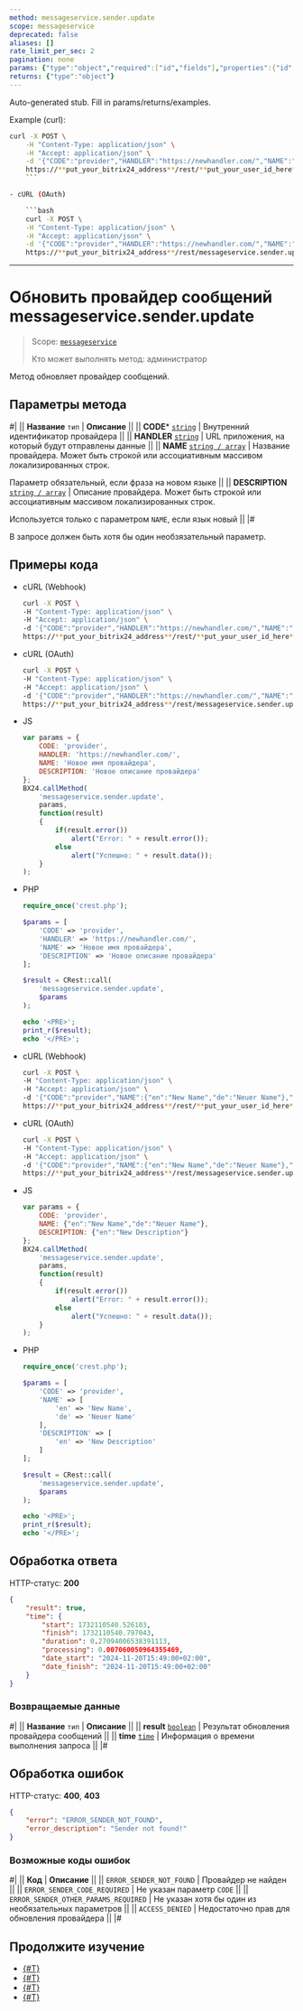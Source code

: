 ```yaml
---
method: messageservice.sender.update
scope: messageservice
deprecated: false
aliases: []
rate_limit_per_sec: 2
pagination: none
params: {"type":"object","required":["id","fields"],"properties":{"id":{"type":"integer"},"fields":{"type":"object"}}}
returns: {"type":"object"}
---
```


Auto-generated stub. Fill in params/returns/examples.

Example (curl):

```bash
curl -X POST \
    -H "Content-Type: application/json" \
    -H "Accept: application/json" \
    -d '{"CODE":"provider","HANDLER":"https://newhandler.com/","NAME":"Новое имя провайдера","DESCRIPTION":"Новое описание провайдера"}' \
    https://**put_your_bitrix24_address**/rest/**put_your_user_id_here**/**put_your_webbhook_here**/messageservice.sender.update
    ```

- cURL (OAuth)

    ```bash
    curl -X POST \
    -H "Content-Type: application/json" \
    -H "Accept: application/json" \
    -d '{"CODE":"provider","HANDLER":"https://newhandler.com/","NAME":"Новое имя провайдера","DESCRIPTION":"Новое описание провайдера","auth":"**put_access_token_here**"}' \
    https://**put_your_bitrix24_address**/rest/messageservice.sender.update
```

---

# Обновить провайдер сообщений messageservice.sender.update

> Scope: [`messageservice`](../scopes/permissions.md)
>
> Кто может выполнять метод: администратор

Метод обновляет провайдер сообщений.

## Параметры метода



#|
|| **Название**
`тип` | **Описание** ||
|| **CODE***
[`string`](../data-types.md) | Внутренний идентификатор провайдера ||
|| **HANDLER**
[`string`](../data-types.md) | URL приложения, на который будут отправлены данные ||
|| **NAME**
[`string / array`](../data-types.md) | Название провайдера. Может быть строкой или ассоциативным массивом локализированных строк. 

Параметр обязательный, если фраза на новом языке ||
|| **DESCRIPTION**
[`string / array`](../data-types.md) | Описание провайдера. Может быть строкой или ассоциативным массивом локализированных строк. 

Используется только с параметром `NAME`, если язык новый ||
|#

В запросе должен быть хотя бы один необзязательный параметр.

## Примеры кода





- cURL (Webhook)

    ```bash
    curl -X POST \
    -H "Content-Type: application/json" \
    -H "Accept: application/json" \
    -d '{"CODE":"provider","HANDLER":"https://newhandler.com/","NAME":"Новое имя провайдера","DESCRIPTION":"Новое описание провайдера"}' \
    https://**put_your_bitrix24_address**/rest/**put_your_user_id_here**/**put_your_webbhook_here**/messageservice.sender.update
    ```

- cURL (OAuth)

    ```bash
    curl -X POST \
    -H "Content-Type: application/json" \
    -H "Accept: application/json" \
    -d '{"CODE":"provider","HANDLER":"https://newhandler.com/","NAME":"Новое имя провайдера","DESCRIPTION":"Новое описание провайдера","auth":"**put_access_token_here**"}' \
    https://**put_your_bitrix24_address**/rest/messageservice.sender.update
    ```

- JS

    ```js
    var params = {
        CODE: 'provider',
        HANDLER: 'https://newhandler.com/',
        NAME: 'Новое имя провайдера',
        DESCRIPTION: 'Новое описание провайдера'
    };
    BX24.callMethod(
        'messageservice.sender.update',
        params,
        function(result)
        {
            if(result.error())
                alert("Error: " + result.error());
            else
                alert("Успешно: " + result.data());
        }
    );
    ```

- PHP

    ```php
    require_once('crest.php');

    $params = [
        'CODE' => 'provider',
        'HANDLER' => 'https://newhandler.com/',
        'NAME' => 'Новое имя провайдера',
        'DESCRIPTION' => 'Новое описание провайдера'
    ];

    $result = CRest::call(
        'messageservice.sender.update',
        $params
    );

    echo '<PRE>';
    print_r($result);
    echo '</PRE>';
    ```





- cURL (Webhook)

    ```bash
    curl -X POST \
    -H "Content-Type: application/json" \
    -H "Accept: application/json" \
    -d '{"CODE":"provider","NAME":{"en":"New Name","de":"Neuer Name"},"DESCRIPTION":{"en":"New Description"}}' \
    https://**put_your_bitrix24_address**/rest/**put_your_user_id_here**/**put_your_webbhook_here**/messageservice.sender.update
    ```

- cURL (OAuth)

    ```bash
    curl -X POST \
    -H "Content-Type: application/json" \
    -H "Accept: application/json" \
    -d '{"CODE":"provider","NAME":{"en":"New Name","de":"Neuer Name"},"DESCRIPTION":{"en":"New Description"},"auth":"**put_access_token_here**"}' \
    https://**put_your_bitrix24_address**/rest/messageservice.sender.update
    ```

- JS

    ```js
    var params = {
        CODE: 'provider',
        NAME: {"en":"New Name","de":"Neuer Name"},
        DESCRIPTION: {"en":"New Description"}
    };
    BX24.callMethod(
        'messageservice.sender.update',
        params,
        function(result)
        {
            if(result.error())
                alert("Error: " + result.error());
            else
                alert("Успешно: " + result.data());
        }
    );
    ```

- PHP

    ```php
    require_once('crest.php');

    $params = [
        'CODE' => 'provider',
        'NAME' => [
            'en' => 'New Name',
            'de' => 'Neuer Name'
        ],
        'DESCRIPTION' => [
            'en' => 'New Description'
        ]
    ];

    $result = CRest::call(
        'messageservice.sender.update',
        $params
    );

    echo '<PRE>';
    print_r($result);
    echo '</PRE>';
    ```



## Обработка ответа

HTTP-статус: **200**

```json
{
    "result": true,
    "time": {
        "start": 1732110540.526103,
        "finish": 1732110540.797043,
        "duration": 0.27094006538391113,
        "processing": 0.007060050964355469,
        "date_start": "2024-11-20T15:49:00+02:00",
        "date_finish": "2024-11-20T15:49:00+02:00"
    }
}
```

### Возвращаемые данные

#|
|| **Название**
`тип` | **Описание** ||
|| **result**
[`boolean`](../data-types.md) | Результат обновления провайдера сообщений ||
|| **time**
[`time`](../data-types.md) | Информация о времени выполнения запроса ||
|#

## Обработка ошибок

HTTP-статус: **400**, **403**

```json
{
    "error": "ERROR_SENDER_NOT_FOUND",
    "error_description": "Sender not found!"
}
```



### Возможные коды ошибок

#|
|| **Код** | **Описание** ||
|| `ERROR_SENDER_NOT_FOUND` | Провайдер не найден ||
|| `ERROR_SENDER_CODE_REQUIRED` | Не указан параметр `CODE` ||
|| `ERROR_SENDER_OTHER_PARAMS_REQUIRED` | Не указан хотя бы один из необязательных параметров ||
|| `ACCESS_DENIED` | Недостаточно прав для обновления провайдера ||
|#



## Продолжите изучение

- [{#T}](./messageservice-sender-add.md)
- [{#T}](./messageservice-sender-list.md)
- [{#T}](./messageservice-sender-delete.md)
- [{#T}](./messageservice-message-status-update.md)

